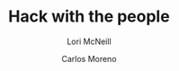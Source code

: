 ---
title: Hack with the people
description: "Open, collaborative solutions are needed to help government address civic demands in ways that are inclusive, transparent, and can quickly respond to changes. Governments can empower communities and create better digital services by engaging skilled volunteers, embracing experimentation, and leveraging local technologists—or civic hackers."
author:
 - Lori McNeill
 - Carlos Moreno
img-feat: 
icon: fa-solid fa-code
#intro: true
chapters: true
section: Implementation
section-order: 11
#about: true
#feedback: 
#feedback-link: 
launched: true
---